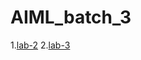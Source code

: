 # AIML_batch_3
1.[lab-2](https://github.com/anjali642004/AIML_batch_3/blob/main/assignment2.ipynb)
2.[lab-3](https://github.com/anjali642004/AIML_batch_3/blob/main/assignment3.ipynb)

